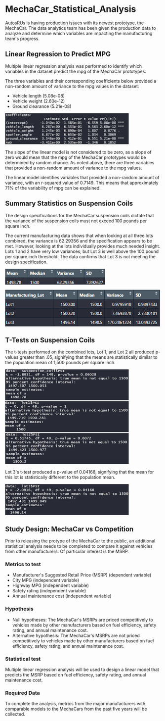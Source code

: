 # MechaCar_Statistical_Analysis

AutosRUs is having production issues with its newest prototype, the MechaCar. The data analytics team has been given the production data to analyze and determine which variables are impacting the manufacturing team's progress.

## Linear Regression to Predict MPG
Multiple linear regression analysis was performed to identify which variables in the dataset predict the mpg of the MechaCar prototypes.

The three variables and their corresponding coefficients below provided a non-random amount of variance to the mpg values in the dataset:
- Vehicle length (5.08e-08)
- Vehicle weight (2.60e-12)
- Ground clearance (5.21e-08)

<img src="https://github.com/mkirsch2/MechaCar_Statistical_Analysis/blob/main/images/MultipleRegression.gif" width="400" height="100" />

The slope of the linear model is not considered to be zero, as a slope of zero would mean that the mpg of the MechaCar prototypes would be determined by random chance. As noted above, there are three variables that provided a non-random amount of variance to the mpg values.

The linear model identifies variables that provided a non-random amount of variance, with an r-squared value of 0.7149. This means that approximately 71% of the variability of mpg can be explained.

## Summary Statistics on Suspension Coils
The design specifications for the MechaCar suspension coils dictate that the variance of the suspension coils must not exceed 100 pounds per square inch.

The current manufacturing data shows that when looking at all three lots combined, the variance is 62.29356 and the specification appears to be met. However, looking at the lots individually provides much needed insight. Lots 1 and 2 have very low variances, but Lot 3 is well above the 100 pound per square inch threshold. The data confirms that Lot 3 is not meeting the design specification.

![total_summary](images/total_summary.gif)

![lot_summary](images/lot_summary.gif)

## T-Tests on Suspension Coils
The t-tests performed on the combined lots, Lot 1, and Lot 2 all produced p-values greater than .05, signifying that the means are statistically similar to the population mean of 1,500 pounds per square inch.

<img src="https://github.com/mkirsch2/MechaCar_Statistical_Analysis/blob/main/images/t_test.gif" width="400" height="100" />

<img src="https://github.com/mkirsch2/MechaCar_Statistical_Analysis/blob/main/images/lot1_t_test.gif" width="400" height="100" />

<img src="https://github.com/mkirsch2/MechaCar_Statistical_Analysis/blob/main/images/lot2_t_test.gif" width="400" height="100" />

Lot 3's t-test produced a p-value of 0.04168, signifying that the mean for this lot is statistically different to the population mean.

<img src="https://github.com/mkirsch2/MechaCar_Statistical_Analysis/blob/main/images/lot3_t_test.gif" width="400" height="100" />

## Study Design: MechaCar vs Competition
Prior to releasing the protype of the MechaCar to the public, an additional statistical analysis needs to be completed to compare it against vehicles from other manufacturers. Of particular interest is the MSRP.

### Metrics to test
- Manufacturer's Suggested Retail Price (MSRP) (dependent variable)
- City MPG (independent variable)
- Highway MPG (independent variable)
- Safety rating (independent variable)
- Annual maintenance cost (independent variable)

### Hypothesis
- Null hypotheses: The MechaCar's MSRPs are priced competitively to vehicles made by other manufacturers based on fuel efficiency, safety rating, and annual maintenance cost.
- Alternative hypothesis: The MechaCar's MSRPs are not priced competitively to vehicles made by other manufacturers based on fuel efficiency, safety rating, and annual maintenance cost.

### Statistical test
Multiple linear regression analysis will be used to design a linear model that predicts the MSRP based on fuel efficiency, safety rating, and annual maintenance cost.

### Required Data
To complete the analysis, metrics from the major manufacturers with comparable models to the MechaCars from the past five years will be collected.
